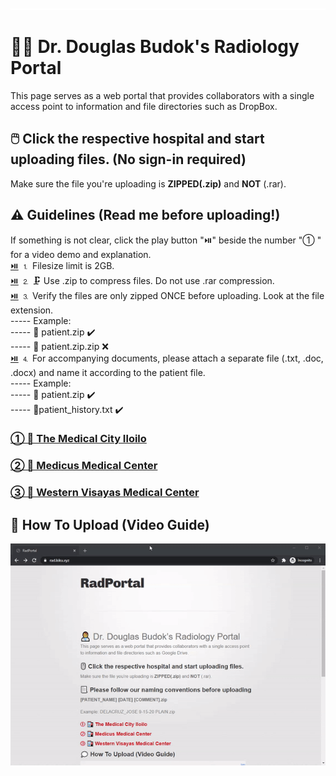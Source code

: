 ![image](placeholder.png)
# 👨‍⚕️ Dr. Douglas Budok's Radiology Portal 
This page serves as a web portal that provides collaborators with a single access point to information and file directories such as DropBox.  

## 🖱️ Click the respective hospital and start uploading files. (No sign-in required)
Make sure the file you're uploading is **ZIPPED(.zip)** and **NOT** (.rar).

## ⚠️ Guidelines (Read me before uploading!)
If something is not clear, click the play button "⏯️" beside the number "① " for a video demo and explanation.  
[⏯️](https://files.catbox.moe/rfw4kj.gif) ⒈  Filesize limit is 2GB.  
[⏯️](https://files.catbox.moe/rfw4kj.gif) ⒉ 🗜️ Use .zip to compress files. Do not use .rar compression.  
[⏯️](https://files.catbox.moe/rfw4kj.gif) ⒊ Verify the files are only zipped ONCE before uploading. Look at the file extension.  
----- Example:  
----- 📁 patient.zip ✔️  
----- 📁 patient.zip.zip ❌  
[⏯️](https://files.catbox.moe/rfw4kj.gif) ⒋ For accompanying documents, please attach a separate file (.txt, .doc, .docx) and name it according to the patient file.  
----- Example:  
----- 📁 patient.zip ✔️  
----- 📝patient_history.txt ✔️



### [① 🏥 The Medical City Iloilo ](https://www.dropbox.com/request/SdpHLAAhI0xdNePb7WKo)
### [② 🏥 Medicus Medical Center ](https://www.dropbox.com/request/oAWEwIXFIrlPuhUn62Ao)
### [③ 🏥 Western Visayas Medical Center ](https://www.dropbox.com/request/R32MiVic1zAm21GIxo4I)


## 💭 How To Upload (Video Guide)
![demo](demo.gif)
